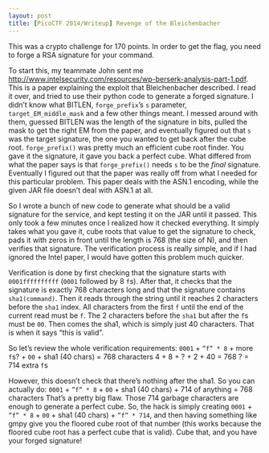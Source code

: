 ```yaml
---
layout: post
title: [PicoCTF 2014/Writeup] Revenge of the Bleichenbacher
---
```

This was a crypto challenge for 170 points. In order to get the flag, you need to forge a RSA signature for your command.

To start this, my teammate John sent me http://www.intelsecurity.com/resources/wp-berserk-analysis-part-1.pdf. This is a paper explaining the exploit that Bleichenbacher described. I read it over, and tried to use their python code to generate a forged signature. I didn’t know what BITLEN, `forge_prefix`’s `s` parameter, `target_EM_middle_mask` and a few other things meant. I messed around with them, guessed BITLEN was the length of the signature in bits, pulled the mask to get the right EM from the paper, and eventually figured out that `s` was the target signature, the one you wanted to get back after the cube root. `forge_prefix()` was pretty much an efficient cube root finder. You gave it the signature, it gave you back a perfect cube. What differed from what the paper says is that `forge_prefix()` needs `s` to be the *final* signature. Eventually I figured out that the paper was really off from what I needed for this particular problem. This paper deals with the ASN.1 encoding, while the given JAR file doesn’t deal with ASN.1 at all.

So I wrote a bunch of new code to generate what should be a valid signature for the service, and kept testing it on the JAR until it passed. This only took a few minutes once I realized how it checked everything. It simply takes what you gave it, cube roots that value to get the signature to check, pads it with zeros in front until the length is 768 (the size of N), and then verifies that signature. The verification process is really simple, and if I had ignored the Intel paper, I would have gotten this problem much quicker.

Verification is done by first checking that the signature starts with `0001ffffffffff` (`0001` followed by 8 `f`s). After that, it checks that the signature is exactly 768 characters long and that the signature contains `sha1(command)`. Then it reads through the string until it reaches 2 characters before the `sha1` index. All characters from the first `f` until the end of the current read must be `f`. The 2 characters before the `sha1` but after the `f`s must be `00`. Then comes the sha1, which is simply just 40 characters. That is when it says “this is valid”.

So let’s review the whole verification requirements:
`0001` + `”f” * 8` + more `f`s? + `00` + sha1 (40 chars) = 768 characters
4 + 8 + ? + 2 + 40 = 768
? = 714 extra `f`s

However, this doesn’t check that there’s nothing after the sha1. So you can actually do:
`0001` + `”f” * 8` + `00` + sha1 (40 chars) + 714 of anything = 768 characters
That’s a pretty big flaw. Those 714 garbage characters are enough to generate a perfect cube. So, the hack is simply creating `0001` + `”f” * 8` + `00` + sha1 (40 chars) + `”f” * 714`, and then having something like gmpy give you the floored cube root of that number (this works because the floored cube root has a perfect cube that is valid). Cube that, and you have your forged signature!
